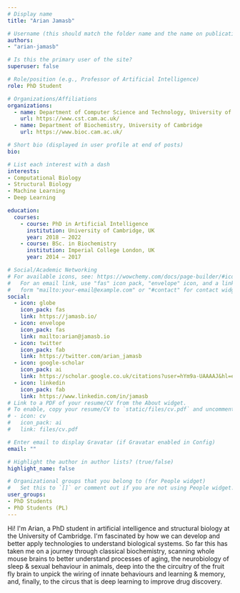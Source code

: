 ```yaml
---
# Display name
title: "Arian Jamasb"

# Username (this should match the folder name and the name on publications)
authors:
- "arian-jamasb"

# Is this the primary user of the site?
superuser: false

# Role/position (e.g., Professor of Artificial Intelligence)
role: PhD Student

# Organizations/Affiliations
organizations:
  - name: Department of Computer Science and Technology, University of Cambridge
    url: https://www.cst.cam.ac.uk/
  - name: Department of Biochemistry, University of Cambridge
    url: https://www.bioc.cam.ac.uk/

# Short bio (displayed in user profile at end of posts)
bio: 

# List each interest with a dash
interests:
- Computational Biology
- Structural Biology
- Machine Learning
- Deep Learning

education:
  courses:
    - course: PhD in Artificial Intelligence
      institution: University of Cambridge, UK
      year: 2018 – 2022
    - course: BSc. in Biochemistry
      institution: Imperial College London, UK
      year: 2014 – 2017

# Social/Academic Networking
# For available icons, see: https://wowchemy.com/docs/page-builder/#icons
#   For an email link, use "fas" icon pack, "envelope" icon, and a link in the
#   form "mailto:your-email@example.com" or "#contact" for contact widget.
social:
  - icon: globe
    icon_pack: fas
    link: https://jamasb.io/
  - icon: envelope
    icon_pack: fas
    link: mailto:arian@jamasb.io
  - icon: twitter
    icon_pack: fab
    link: https://twitter.com/arian_jamasb
  - icon: google-scholar
    icon_pack: ai
    link: https://scholar.google.co.uk/citations?user=hYm9a-UAAAAJ&hl=en
  - icon: linkedin
    icon_pack: fab
    link: https://www.linkedin.com/in/jamasb
# Link to a PDF of your resume/CV from the About widget.
# To enable, copy your resume/CV to `static/files/cv.pdf` and uncomment the lines below.
# - icon: cv
#   icon_pack: ai
#   link: files/cv.pdf

# Enter email to display Gravatar (if Gravatar enabled in Config)
email: ""

# Highlight the author in author lists? (true/false)
highlight_name: false

# Organizational groups that you belong to (for People widget)
#   Set this to `[]` or comment out if you are not using People widget.
user_groups:
- PhD Students
- PhD Students (PL)
---
```


Hi! I'm Arian, a PhD student in artificial intelligence and structural biology at the University of Cambridge. I'm fascinated by how we can develop and better apply technologies to understand biological systems. So far this has taken me on a journey through classical biochemistry, scanning whole mouse brains to better understand processes of aging, the neurobiology of sleep & sexual behaviour in animals, deep into the the circuitry of the fruit fly brain to unpick the wiring of innate behaviours and learning & memory, and, finally, to the circus that is deep learning to improve drug discovery.

